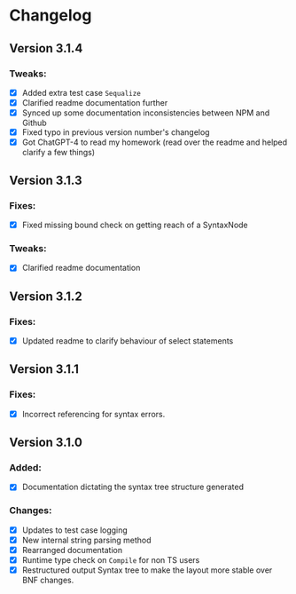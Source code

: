 # Changelog

## Version 3.1.4

### Tweaks:
 - [x] Added extra test case `Sequalize`
 - [x] Clarified readme documentation further
 - [x] Synced up some documentation inconsistencies between NPM and Github
 - [x] Fixed typo in previous version number's changelog
 - [x] Got ChatGPT-4 to read my homework (read over the readme and helped clarify a few things)

## Version 3.1.3

### Fixes:
 - [x] Fixed missing bound check on getting reach of a SyntaxNode

### Tweaks:
 - [x] Clarified readme documentation

## Version 3.1.2
### Fixes:
 - [x] Updated readme to clarify behaviour of select statements

## Version 3.1.1
### Fixes:
 - [x] Incorrect referencing for syntax errors.

## Version 3.1.0

### Added:
 - [x] Documentation dictating the syntax tree structure generated

### Changes:
 - [x] Updates to test case logging
 - [x] New internal string parsing method
 - [x] Rearranged documentation
 - [x] Runtime type check on `Compile` for non TS users
 - [x] Restructured output Syntax tree to make the layout more stable over BNF changes.